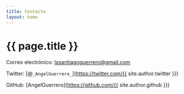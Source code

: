 ```yaml
---
title: Contacto
layout: home
---
```


# {{ page.title }}

Correo electrónico: lasantiagoguerrero@gmail.com

Twitter: [@`_AngelGuerrero_`](https://twitter.com/{{ site.author.twitter }})

GitHub: [AngelGuerrero](https://github.com/{{ site.author.github }})